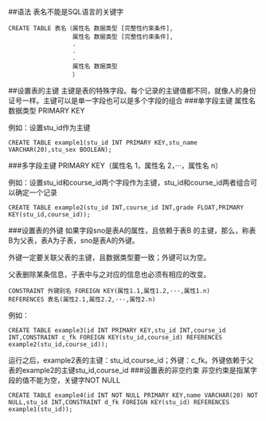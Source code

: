 ##语法
表名不能是SQL语言的关键字
```
CREATE TABLE 表名（属性名 数据类型 [完整性约束条件],
                  属性名 数据类型 [完整性约束条件],
                  .
                  .
                  .
                  属性名 数据类型
                  ）
```
##设置表的主键
主键是表的特殊字段。每个记录的主键值都不同，就像人的身份证号一样。主键可以是单一字段也可以是多个字段的组合
###单字段主键
属性名 数据类型 PRIMARY KEY

例如：设置stu_id作为主键
```
CREATE TABLE example1(stu_id INT PRIMARY KEY,stu_name VARCHAR(20),stu_sex BOOLEAN);
```
###多字段主键
PRIMARY KEY（属性名 1，属性名 2，···，属性名 n）

例如：设置stu_id和course_id两个字段作为主键，stu_id和course_id两者组合可以确定一个记录
```
CREATE TABLE example2(stu_id INT,course_id INT,grade FLOAT,PRIMARY KEY(stu_id,course_id));
```
###设置表的外键
如果字段sno是表A的属性，且依赖于表B 的主键，那么，称表B为父表，表A为子表，sno是表A的外键。

外键一定要关联父表的主键，且数据类型要一致；外键可以为空。

父表删除某条信息，子表中与之对应的信息也必须有相应的改变。
```
CONSTRAINT 外键别名 FOREIGN KEY(属性1.1,属性1.2,···,属性1.n) 
REFERENCES 表名(属性2.1,属性2.2,···,属性2.n)
```
例如：
```
CREATE TABLE example3(id INT PRIMARY KEY,stu_id INT,course_id INT,CONSTRAINT c_fk FOREIGN KEY(stu_id,course_id) REFERENCES example2(stu_id,course_id));
```
运行之后，example2表的主键：stu_id,course_id；外键：c_fk。外键依赖于父表的example2的主键stu_id,course_id
###设置表的非空约束
非空约束是指某字段的值不能为空，关键字NOT NULL
```
CREATE TABLE example4(id INT NOT NULL PRIMARY KEY,name VARCHAR(20) NOT NULL,stu_id INT,CONSTRAINT d_fk FOREIGN KEY(stu_id) REFERENCES example1(stu_id));
```
